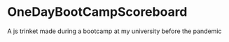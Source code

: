 # OneDayBootCampScoreboard
A js trinket made during a bootcamp at my university before the pandemic
